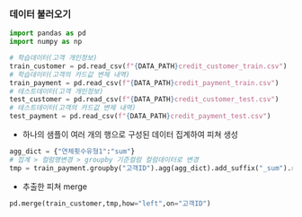 ### 데이터 불러오기
```python
import pandas as pd  
import numpy as np  

# 학습데이터(고객 개인정보)
train_customer = pd.read_csv(f"{DATA_PATH}credit_customer_train.csv")
# 학습데이터(고객의 카드값 변제 내역)
train_payment = pd.read_csv(f"{DATA_PATH}credit_payment_train.csv")
# 테스트데이터(고객 개인정보)
test_customer = pd.read_csv(f"{DATA_PATH}credit_customer_test.csv")
# 테스트데이터(고객의 카드값 변제 내역)
test_payment = pd.read_csv(f"{DATA_PATH}credit_payment_test.csv")
```

- 하나의 샘플이 여러 개의 행으로 구성된 데이터 집계하여 피쳐 생성
```python
agg_dict = {"연체횟수유형1":"sum"}  
# 집계 > 컬럼명변경 > groupby 기준컬럼 컬럼데이터로 변경  
tmp = train_payment.groupby("고객ID").agg(agg_dict).add_suffix("_sum").reset_index()
```

- 추출한 피쳐 merge
```python
pd.merge(train_customer,tmp,how="left",on="고객ID")
```


```python

```


```python

```


```python

```


```python

```


```python

```


```python

```


```python

```


```python

```


```python

```


```python

```


```python

```


```python

```


```python

```


```python

```


```python

```


```python

```